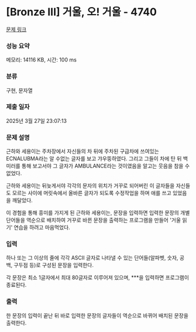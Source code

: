 # [Bronze III] 거울, 오! 거울 - 4740 

[문제 링크](https://www.acmicpc.net/problem/4740) 

### 성능 요약

메모리: 14116 KB, 시간: 100 ms

### 분류

구현, 문자열

### 제출 일자

2025년 3월 27일 23:07:13

### 문제 설명

<p>근하와 세용이는 주차장에서 자신들의 차 뒤에 주차된 구급차에 쓰여있는 ECNALUBMA라는 알 수없는 글자를 보고 갸우뚱하였다. 그리고 그들이 차에 탄 뒤 백미러를 통해 보고서야 그 글자가 AMBULANCE라는 것이였음을 알고는 웃음을 참을 수 없었다.</p>

<p>근하와 세용이는 뒤늦게서야 각각의 문자의 위치가 거꾸로 되어버린 이 글자들을 자신들도 모르는 사이에 머릿속에서 올바른 글자가 되도록 수정작업을 하며 애를 쓰고 있었음을 깨달았다.</p>

<p>이 경험을 통해 흥미를 가지게 된 근하와 세용이는, 문장을 입력하면 입력한 문장의 개별 단어들을 역순으로 배치하여 거꾸로 바뀐 문장을 출력하는 프로그램을 만들어 '거울 읽기' 연습을 하려고 마음먹었다.</p>

### 입력 

 <p>하나 또는 그 이상의 줄에 각각 ASCII 글자로 나타낼 수 있는 단어들(알파벳, 숫자, 공백, 구두점 등)로 구성된 문장을 입력한다.</p>

<p>각 문장은 최소 1글자에서 최대 80글자로 이루어져 있으며, ***을 입력하면 프로그램이 종료된다.</p>

### 출력 

 <p>한 문장의 입력이 끝난 뒤 바로 입력한 문장의 글자들이 역순으로 바뀌어 배치된 문장을 출력한다.</p>

